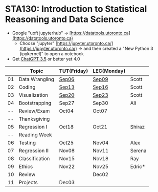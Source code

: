 # STA130: Introduction to Statistical Reasoning and Data Science

- Google "uoft jupyterhub" -> [https://datatools.utoronto.ca](https://datatools.utoronto.ca)
  - Choose "jupyter" [https://jupyter.utoronto.ca/](https://jupyter.utoronto.ca/) -> and then created a "New Python 3 (ipykernel)" to open a notebook
- Get [ChatGPT 3.5](https://chat.openai.com/) or better yet 4.0

|  |Topic         |TUT(Friday)|LEC(Monday)| |
|--|--------------|-----------|-----------|-|
|01|Data Wrangling|[Sep06](TUT/STA130F24_TUT01_Sep06.ipynb)|[Sep09](LEC/STA130F24_LEC01_Sep09.ipynb)|Scott|
|02|Coding        |[Sep13](TUT/STA130F24_TUT02_Sep13.ipynb)|[Sep16](LEC/STA130F24_LEC01_Sep16.ipynb)|Scott|
|03|Visualization |[Sep20](TUT/STA130F24_TUT02_Sep20.ipynb)|[Sep23](LEC/STA130F24_LEC01_Sep23.ipynb)|Scott|
|04|Bootstrapping |Sep27|Sep30|Ali|
|--|Review/Exam   |Oct04|Oct07|   |
|--|Thanksgiving  |     |     |   |
|05|Regression I  |Oct18|Oct21|Shiraz|
|--|Reading Week  |     |     |    |
|06|Testing       |Oct25|Nov04|Alex|
|07|Regression II |Nov08|Nov11|Serena|
|08|Classification|Nov15|Nov18|Ray|
|09|Ethics        |Nov22|Nov25|Edric*|
|10|Review        |     |Dec02|   |
|11|Projects      |Dec03|     |   |





